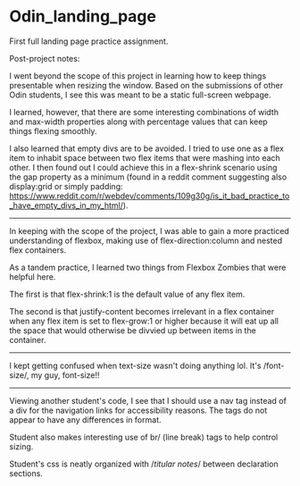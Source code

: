 # Odin_landing_page

First full landing page practice assignment.

Post-project notes:

I went beyond the scope of this project in learning how to keep things presentable when resizing the window. Based on the submissions of other Odin students, I see this was meant to be a static full-screen webpage.

I learned, however, that there are some interesting combinations of width and max-width properties along with percentage values that can keep things flexing smoothly.

I also learned that empty divs are to be avoided. I tried to use one as a flex item to inhabit space between two flex items that were mashing into each other. I then found out I could achieve this in a flex-shrink scenario using the gap property as a minimum (found in a reddit comment suggesting also display:grid or simply padding: https://www.reddit.com/r/webdev/comments/109g30g/is_it_bad_practice_to_have_empty_divs_in_my_html/).

---

In keeping with the scope of the project, I was able to gain a more practiced understanding of flexbox, making use of flex-direction:column and nested flex containers.

As a tandem practice, I learned two things from Flexbox Zombies that were helpful here. 

The first is that flex-shrink:1 is the default value of any flex item.

The second is that justify-content becomes irrelevant in a flex container when any flex item is set to flex-grow:1 or higher because it will eat up all the space that would otherwise be divvied up between items in the container.

---

I kept getting confused when text-size wasn't doing anything lol. It's /font-size/, my guy, font-size!!

---
Viewing another student's code, I see that I should use a nav tag instead of a div for the navigation links for accessibility reasons. The tags do not appear to have any differences in format.

Student also makes interesting use of br/ (line break) tags to help control sizing.

Student's css is neatly organized with /*titular notes*/ between declaration sections.
